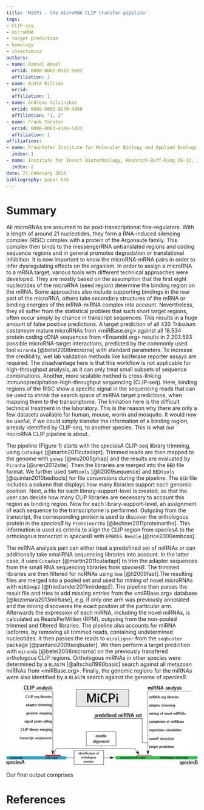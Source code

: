 ```yaml
---
title: 'MiCPi - the microRNA CLIP transfer pipeline'
tags:
- CLIP-seq
- microRNA
- target prediction
- homology
- insectomics
authors:
- name: Daniel Amsel
  orcid: 0000-0002-0512-9802
  affiliation: 1
- name: André Billion
  orcid:
  affiliation: 1
- name: Andreas Vilcinskas
  orcid: 0000-0001-8276-4968
  affiliation: "1, 2"
- name: Frank Förster
  orcid: 0000-0003-4166-5423
  affiliation: 1
affiliations:
- name: Fraunhofer Institute for Molecular Biology and Applied Ecology, Department of Bioresources, Winchester Str. 2, 35394 Giessen, Germany
  index: 1
- name: Institute for Insect Biotechnology, Heinrich-Buff-Ring 26-32, 35392 Giessen, Germany
  index: 2
date: 21 February 2018
bibliography: paper.bib
---
```


# Summary
All microRNAs are assumed to be post-transcriptional fine-regulators. With a length of around 21 nucleotides, they form a RNA-induced silencing complex (RISC) complex with a protein of the Argonaute family. This complex then binds to the messengerRNA untranslated regions and coding sequence regions and in general promotes degradation or translational inhibition. It is now important to know the microRNA-mRNA pairs in order to infer dysregulating effects on the organism. In order to assign a microRNA to a mRNA target, various tools with different technical approaches were developed. They are mostly based on the assumption that the first eight nucleotides of the microRNA (seed region) determine the binding region on the mRNA. Some approaches also include supporting bindings in the rear part of the microRNA, others take secondary structures of the mRNA or binding energies of the mRNA-miRNA complex into account. Nevertheless, they all suffer from the statistical problem that such short target regions, often occur simply by chance in transcript sequences. This results in a huge amount of false positive predictions. A target prediction of all 430 *Tribolium castaneum* mature microRNAs from <miRBase.org> against all 18.534 protein coding cDNA sequences from <Ensembl.org> results in 2.203.593 possible microRNA-target interactions, predicted by the commonly used tool `miranda` [@betel2008microrna] with standard parameters. To increase the credibility, wet lab validation methods like luciferase reporter assays are required. The disadvantage here is that this workflow is not applicable for high-throughput analysis, as it can only treat small subsets of sequence combinations. Another, more scalable method is cross-linking immunoprecipitation-high-throughput sequencing (CLIP-seq). Here, binding regions of the RISC show a specific signal in the sequencing reads that can be used to shrink the search space of miRNA target predictions, when mapping them to the transcriptome. The limitation here is the difficult technical treatment in the laboratory. This is the reason why there are only a few datasets available for human, mouse, worm and mosquito. It would now be useful, if we could simply transfer the information of a binding region, already identified by CLIP-seq, to another species. This is what our microRNA CLIP pipeline is about. 

The pipeline (Figure 1) starts with the *speciesA* CLIP-seq library trimming, using `Cutadapt` [@martin2011cutadapt]. Trimmed reads are then mapped to the genome with `gsnap` [@wu2005gmap] and the results are evaluated by `Piranha` [@uren2012site]. Then the libraries are merged into the `BED` file format. We further used `SAMtools` [@li2009sequence] and `BEDtools` [@quinlan2010bedtools] for file conversions during the pipeline. The `BED` file includes a column that displays how many libraries support each genomic position. Next, a file for each library-support-level is created, so that the user can decide how many CLIP libraries are necessary to account this region as binding region. Now for each library-support-level, an assignment of each sequence to the transcriptome is performed. Outgoing from the transcript, the corresponding protein is used to discover the orthologous protein in the *speciesB* by `Proteinortho` [@lechner2011proteinortho]. This information is used as criteria to align the CLIP region from *speciesA* to the orthologous transcript in *speciesB* with `EMBOSS Needle` [@rice2000emboss].

The miRNA analysis part can either treat a predefined set of miRNAs or can additionally take smallRNA sequencing libraries into account. In the latter case, it uses `Cutadapt` [@martin2011cutadapt] to trim the adapter sequences from the small RNA sequencing libraries from *speciesB*. The trimmed libraries are then filtered for ncRNAs using `bwa` [@li2009fast].The resulting files are merged into a pooled set and used for mining of novel microRNAs with `miRDeep2` [@friedlander2011mirdeep2]. The pipeline then parses the result file and tries to add missing entries from the <miRBase.org> database [@kozomara2013mirbase], e.g. if only one arm was previously annotated and the mining discoveres the exact position of the particular arm. Afterwards the expression of each miRNA, including the novel miRNAs, is calculated as ReadsPerMillion (RPM), outgoing from the non-pooled trimmed and filtered libraries. The pipeline also accounts for miRNA isoforms, by removing all trimmed reads, containing undetermined nucleotides. It then passes the reads to `miraligner` from the `seqbuster` package [@pantano2009seqbuster]. We then perform a target prediction with `miranda` [@betel2008microrna] on the previously transfered orthologous CLIP regions. Orthologous miRNAs in other species were determined by a `BLASTN` [@altschul1990basic] search against all metazoan miRNAs from <miRBase.org>. Finally, the genomic regions for the miRNAs were also identified by a `BLASTN` search against the genome of *speciesB*.

![Scheme of the pipeline: ](miRNA_CLIP_pipe.png)

Our final output comprises

# References

